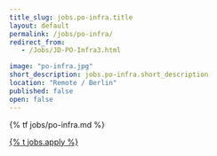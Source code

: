 ```yaml
---
title_slug: jobs.po-infra.title
layout: default
permalink: /jobs/po-infra/
redirect_from:
   - /Jobs/JD-PO-Infra3.html

image: "po-infra.jpg"
short_description: jobs.po-infra.short_description
location: "Remote / Berlin"
published: false
open: false
---
```


{% tf jobs/po-infra.md %}

<div class="d-grid gap-2 col-4 mx-auto mt-5">
<a href="mailto:jobs-scs@osb-alliance.com?subject={% t jobs.po-infra.title %}" class="btn btn-secondary btn-lg">{% t jobs.apply %}</a>
</div>